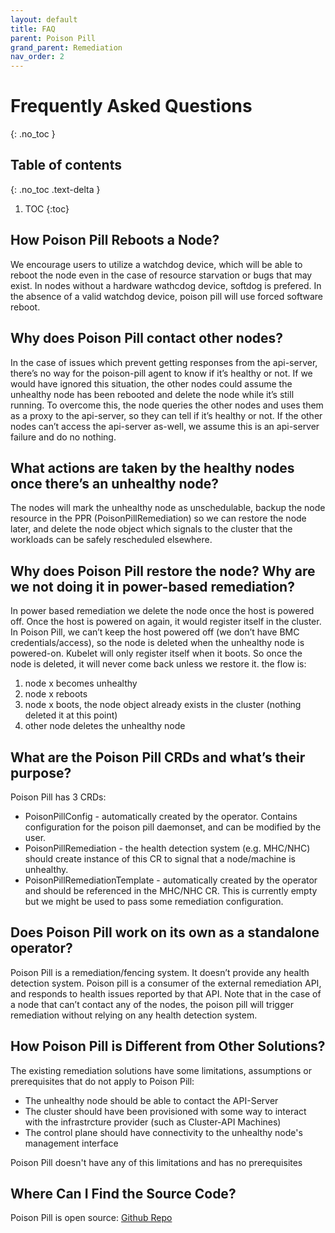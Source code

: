 ```yaml
---
layout: default
title: FAQ
parent: Poison Pill
grand_parent: Remediation
nav_order: 2
---
```


# Frequently Asked Questions
{: .no_toc }

## Table of contents
{: .no_toc .text-delta }

1. TOC
{:toc}

## How Poison Pill Reboots a Node?
We encourage users to utilize a watchdog device, which will be able to reboot the node even in the case of resource starvation or bugs that may exist.
In nodes without a hardware wathcdog device, softdog is prefered.
In the absence of a valid watchdog device, poison pill will use forced software reboot.

## Why does Poison Pill contact other nodes?
In the case of issues which prevent getting responses from the api-server, there’s no way for the poison-pill agent to know if it’s healthy or not.
If we would have ignored this situation, the other nodes could assume the unhealthy node has been rebooted and delete the node while it’s still running.
To overcome this, the node queries the other nodes and uses them as a proxy to the api-server, so they can tell if it’s healthy or not.
If the other nodes can’t access the api-server as-well, we assume this is an api-server failure and do no nothing.

## What actions are taken by the healthy nodes once there’s an unhealthy node?
The nodes will mark the unhealthy node as unschedulable, backup the node resource in the PPR (PoisonPillRemediation) so we can restore the node later, and delete the node object which signals to the cluster that the workloads can be safely rescheduled elsewhere.

## Why does Poison Pill restore the node? Why are we not doing it in power-based remediation?
In power based remediation we delete the node once the host is powered off. Once the host is powered on again, it would register itself in the cluster.
In Poison Pill, we can’t keep the host powered off (we don’t have BMC credentials/access), so the node is deleted when the unhealthy node is powered-on. Kubelet will only register itself when it boots. So once the node is deleted, it will never come back unless we restore it.
the flow is:
1. node x becomes unhealthy
2. node x reboots
3. node x boots, the node object already exists in the cluster (nothing deleted it at this point)
4. other node deletes the unhealthy node

## What are the Poison Pill CRDs and what’s their purpose?
Poison Pill has 3 CRDs:
* PoisonPillConfig - automatically created by the operator. Contains configuration for the poison pill daemonset, and can be modified by the user.
* PoisonPillRemediation - the health detection system (e.g. MHC/NHC) should create instance of this CR to signal that a node/machine is unhealthy.
* PoisonPillRemediationTemplate - automatically created by the operator and should be referenced in the MHC/NHC CR. This is currently empty but we might be used to pass some remediation configuration.

## Does Poison Pill work on its own as a standalone operator?
Poison Pill is a remediation/fencing system. It doesn’t provide any health detection system.
Poison pill is a consumer of the external remediation API, and responds to health issues reported by that API.
Note that in the case of a node that can’t contact any of the nodes, the poison pill will trigger remediation without relying on any health detection system.

## How Poison Pill is Different from Other Solutions?
The existing remediation solutions have some limitations, assumptions or prerequisites that do not apply to Poison Pill:

* The unhealthy node should be able to contact the API-Server
* The cluster should have been provisioned with some way to interact with the infrastrcture provider (such as Cluster-API Machines)
* The control plane should have connectivity to the unhealthy node's management interface

Poison Pill doesn't have any of this limitations and has no prerequisites

## Where Can I Find the Source Code?
Poison Pill is open source: [Github Repo](https://github.com/medik8s/poison-pill)

